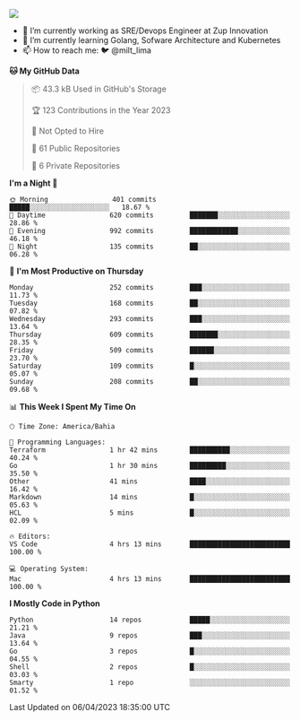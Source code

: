 ![](https://komarev.com/ghpvc/?username=miltlima&color=blue)
                 

- 🔭 I’m currently working as SRE/Devops Engineer at Zup Innovation
- 🌱 I’m currently learning Golang, Sofware Architecture and Kubernetes
- 📫 How to reach me: 🐦 @milt_lima

<!--START_SECTION:waka-->
**🐱 My GitHub Data** 

> 📦 43.3 kB Used in GitHub's Storage 
 > 
> 🏆 123 Contributions in the Year 2023
 > 
> 🚫 Not Opted to Hire
 > 
> 📜 61 Public Repositories 
 > 
> 🔑 6 Private Repositories 
 > 
**I'm a Night 🦉** 

```text
🌞 Morning                401 commits         █████░░░░░░░░░░░░░░░░░░░░   18.67 % 
🌆 Daytime                620 commits         ███████░░░░░░░░░░░░░░░░░░   28.86 % 
🌃 Evening                992 commits         ████████████░░░░░░░░░░░░░   46.18 % 
🌙 Night                  135 commits         ██░░░░░░░░░░░░░░░░░░░░░░░   06.28 % 
```
📅 **I'm Most Productive on Thursday** 

```text
Monday                   252 commits         ███░░░░░░░░░░░░░░░░░░░░░░   11.73 % 
Tuesday                  168 commits         ██░░░░░░░░░░░░░░░░░░░░░░░   07.82 % 
Wednesday                293 commits         ███░░░░░░░░░░░░░░░░░░░░░░   13.64 % 
Thursday                 609 commits         ███████░░░░░░░░░░░░░░░░░░   28.35 % 
Friday                   509 commits         ██████░░░░░░░░░░░░░░░░░░░   23.70 % 
Saturday                 109 commits         █░░░░░░░░░░░░░░░░░░░░░░░░   05.07 % 
Sunday                   208 commits         ██░░░░░░░░░░░░░░░░░░░░░░░   09.68 % 
```


📊 **This Week I Spent My Time On** 

```text
🕑︎ Time Zone: America/Bahia

💬 Programming Languages: 
Terraform                1 hr 42 mins        ██████████░░░░░░░░░░░░░░░   40.24 % 
Go                       1 hr 30 mins        █████████░░░░░░░░░░░░░░░░   35.50 % 
Other                    41 mins             ████░░░░░░░░░░░░░░░░░░░░░   16.42 % 
Markdown                 14 mins             █░░░░░░░░░░░░░░░░░░░░░░░░   05.63 % 
HCL                      5 mins              █░░░░░░░░░░░░░░░░░░░░░░░░   02.09 % 

🔥 Editors: 
VS Code                  4 hrs 13 mins       █████████████████████████   100.00 % 

💻 Operating System: 
Mac                      4 hrs 13 mins       █████████████████████████   100.00 % 
```

**I Mostly Code in Python** 

```text
Python                   14 repos            █████░░░░░░░░░░░░░░░░░░░░   21.21 % 
Java                     9 repos             ███░░░░░░░░░░░░░░░░░░░░░░   13.64 % 
Go                       3 repos             █░░░░░░░░░░░░░░░░░░░░░░░░   04.55 % 
Shell                    2 repos             █░░░░░░░░░░░░░░░░░░░░░░░░   03.03 % 
Smarty                   1 repo              ░░░░░░░░░░░░░░░░░░░░░░░░░   01.52 % 
```




 Last Updated on 06/04/2023 18:35:00 UTC
<!--END_SECTION:waka-->

